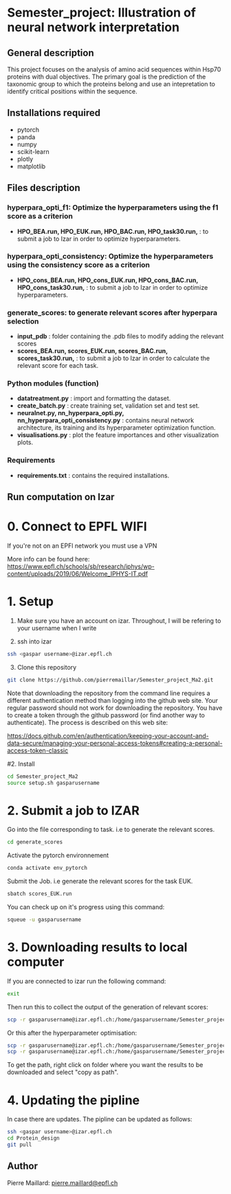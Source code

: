 # Semester_project: Illustration of neural network interpretation

## General description
This project focuses on the analysis of amino acid sequences within Hsp70 proteins with dual objectives. The primary goal is the prediction of the taxonomic group to which the proteins belong and use an intepretation to identify critical positions within the sequence.

## Installations required
- pytorch
- panda
- numpy
- scikit-learn
- plotly
- matplotlib
## Files description
### hyperpara_opti_f1: Optimize the hyperparameters using the f1 score as a criterion
- **HPO_BEA.run, HPO_EUK.run, HPO_BAC.run, HPO_task30.run,** : to submit a job to Izar in order to optimize hyperparameters.
### hyperpara_opti_consistency: Optimize the hyperparameters using the consistency score as a criterion
- **HPO_cons_BEA.run, HPO_cons_EUK.run, HPO_cons_BAC.run, HPO_cons_task30.run,** : to submit a job to Izar in order to optimize hyperparameters.
### generate_scores: to generate relevant scores after hyperpara selection
- **input_pdb** : folder containing the .pdb files to modify adding the relevant scores
- **scores_BEA.run, scores_EUK.run, scores_BAC.run, scores_task30.run,** : to submit a job to Izar in order to calculate the relevant score for each task.
###
### Python modules (function)
- **datatreatment.py** : import and formatting the dataset.
- **create_batch.py** : create training set, validation set and test set.
- **neuralnet.py, nn_hyperpara_opti.py, nn_hyperpara_opti_consistency.py** : contains neural network architecture, its training and its hyperparameter optimization function.
- **visualisations.py** : plot the feature importances and other visualization plots.
### Requirements 
- **requirements.txt** : contains the required installations.


## Run computation on Izar
# 0. Connect to EPFL WIFI
If you're not on an EPFl network you must use a VPN

More info can be found here: https://www.epfl.ch/schools/sb/research/iphys/wp-content/uploads/2019/06/Welcome_IPHYS-IT.pdf

# 1. Setup

1. Make sure you have an account on izar. Throughout, I will be refering to your username when I write <gaspar username>

2. ssh into izar
```bash
ssh <gaspar username>@izar.epfl.ch
```

3. Clone this repository

```bash
git clone https://github.com/pierremaillar/Semester_project_Ma2.git
```

Note that downloading the repository from the command line requires a different authentication method than logging into the github web site. Your regular password should not work for downloading the repository. You have to create a token through the github password (or find another way to authenticate). The process is described on this web site:

https://docs.github.com/en/authentication/keeping-your-account-and-data-secure/managing-your-personal-access-tokens#creating-a-personal-access-token-classic

#2. Install

```bash
cd Semester_project_Ma2
source setup.sh gasparusername
```

# 2. Submit a job to IZAR
Go into the file corresponding to task. i.e to generate the relevant scores.
 ```bash
cd generate_scores
```
Activate the pytorch environnement
 ```bash
conda activate env_pytorch
```
Submit the Job. i.e generate the relevant scores for the task EUK.
 ```bash
sbatch scores_EUK.run
```
You can check up on it's progress using this command:
 ```bash
squeue -u gasparusername
```

# 3. Downloading results to local computer
If you are connected to izar run the following command:
```bash
exit
```
Then run this to collect the output of the generation of relevant scores:
```bash
scp -r gasparusername@izar.epfl.ch:/home/gasparusername/Semester_project_Ma2/relevant_scores/output "path\to\local\storage_file"
```
Or this after the hyperparameter optimisation:
```bash
scp -r gasparusername@izar.epfl.ch:/home/gasparusername/Semester_project_Ma2/hyperpara_opti/output "path\to\local\storage_file"
scp -r gasparusername@izar.epfl.ch:/home/gasparusername/Semester_project_Ma2/hyperpara_opti_consistency/output "path\to\local\storage_file"
```
To get the path, right click on folder where you want the results to be downloaded and select "copy as path".

# 4. Updating the pipline
In case there are updates. The pipline can be updated as follows:
```bash
ssh <gaspar username>@izar.epfl.ch
cd Protein_design
git pull
```

## Author
Pierre Maillard: pierre.maillard@epfl.ch

